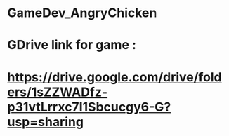 # GameDev_AngryChicken
# GDrive link for game : 
# https://drive.google.com/drive/folders/1sZZWADfz-p31vtLrrxc7I1Sbcucgy6-G?usp=sharing
